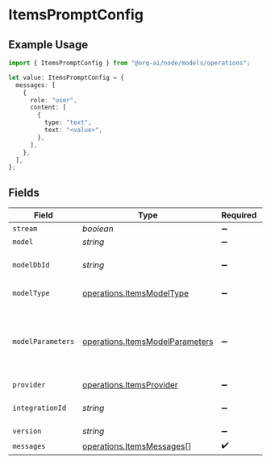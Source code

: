 # ItemsPromptConfig

## Example Usage

```typescript
import { ItemsPromptConfig } from "@orq-ai/node/models/operations";

let value: ItemsPromptConfig = {
  messages: [
    {
      role: "user",
      content: [
        {
          type: "text",
          text: "<value>",
        },
      ],
    },
  ],
};
```

## Fields

| Field                                                                              | Type                                                                               | Required                                                                           | Description                                                                        |
| ---------------------------------------------------------------------------------- | ---------------------------------------------------------------------------------- | ---------------------------------------------------------------------------------- | ---------------------------------------------------------------------------------- |
| `stream`                                                                           | *boolean*                                                                          | :heavy_minus_sign:                                                                 | N/A                                                                                |
| `model`                                                                            | *string*                                                                           | :heavy_minus_sign:                                                                 | N/A                                                                                |
| `modelDbId`                                                                        | *string*                                                                           | :heavy_minus_sign:                                                                 | The id of the resource                                                             |
| `modelType`                                                                        | [operations.ItemsModelType](../../models/operations/itemsmodeltype.md)             | :heavy_minus_sign:                                                                 | The type of the model                                                              |
| `modelParameters`                                                                  | [operations.ItemsModelParameters](../../models/operations/itemsmodelparameters.md) | :heavy_minus_sign:                                                                 | Model Parameters: Not all parameters apply to every model                          |
| `provider`                                                                         | [operations.ItemsProvider](../../models/operations/itemsprovider.md)               | :heavy_minus_sign:                                                                 | N/A                                                                                |
| `integrationId`                                                                    | *string*                                                                           | :heavy_minus_sign:                                                                 | The id of the resource                                                             |
| `version`                                                                          | *string*                                                                           | :heavy_minus_sign:                                                                 | N/A                                                                                |
| `messages`                                                                         | [operations.ItemsMessages](../../models/operations/itemsmessages.md)[]             | :heavy_check_mark:                                                                 | N/A                                                                                |